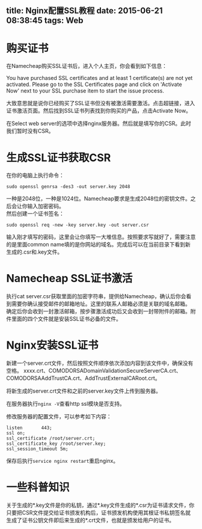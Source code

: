 title: Nginx配置SSL教程
date: 2015-06-21 08:38:45
tags: Web
---

# 购买证书

在Namecheap购买SSL证书后，进入个人主页，你会看到如下信息：  

You have purchased SSL certificates and at least 1 certificate(s) are not yet activated. Please go to the SSL Certificates page and click on 'Activate Now' next to your SSL purchase item to start the issue process.

大致意思就是说你已经购买了SSL证书但没有被激活需要激活。点击超链接，进入证书激活页面。然后找到SSL证书列表找到你购买的产品，点击Activate Now。

在Select web server的选项中选择nginx服务器。然后就是填写你的CSR。此时我们暂时没有CSR。
<!-- more -->
# 生成SSL证书获取CSR

在你的电脑上执行命令：


```
sudo openssl genrsa -des3 -out server.key 2048
```


一种是2048位，一种是1024位。Namecheap要求是生成2048位的密钥文件。之后会让你输入加密密码。  
然后创建一个证书签名：


```
sudo openssl req -new -key server.key -out server.csr
```

输入刚才填写的密码，这里会让你填写一大堆信息。按照要求写就好了，需要注意的是里面common name填的是你网站的域名。完成后可以在当前目录下看到新生成的.csr和.key文件。  

# Namecheap SSL证书激活

执行cat server.csr获取里面的加密字符串，提供给Namecheap，确认后你会看到需要你确认接受邮件的邮箱地址。这里的联系人邮箱必须是关联的域名邮箱。  
确定后你会收到一封激活邮箱，按步骤激活成功后又会收到一封带附件的邮箱。附件里面的四个文件就是安装SSL证书必备的文件。  

# Nginx安装SSL证书

新建一个server.crt文件，然后按照文件顺序依次添加内容到该文件中，确保没有空格。
xxxx.crt、COMODORSADomainValidationSecureServerCA.crt、COMODORSAAddTrustCA.crt、AddTrustExternalCARoot.crt。  

将新生成的server.crt文件和之前的server.key文件上传到服务器。  

在服务器执行`nginx -V`查看http ssl模块是否支持。  

修改服务器的配置文件，可以参考如下内容：

```
listen       443;
ssl on;
ssl_certificate /root/server.crt;
ssl_certificate_key /root/server.key;
ssl_session_timeout 5m;
```

保存后执行`service nginx restart`重启nginx。

# 一些科普知识
关于生成的\*.key文件是你的私钥，通过\*.key文件生成的\*.csr为证书请求文件，你只要把CSR文件提交给证书颁发机构后，证书颁发机构使用其根证书私钥签名就生成了证书公钥文件即后来生成的\*.crt文件，也就是颁发给用户的证书。
